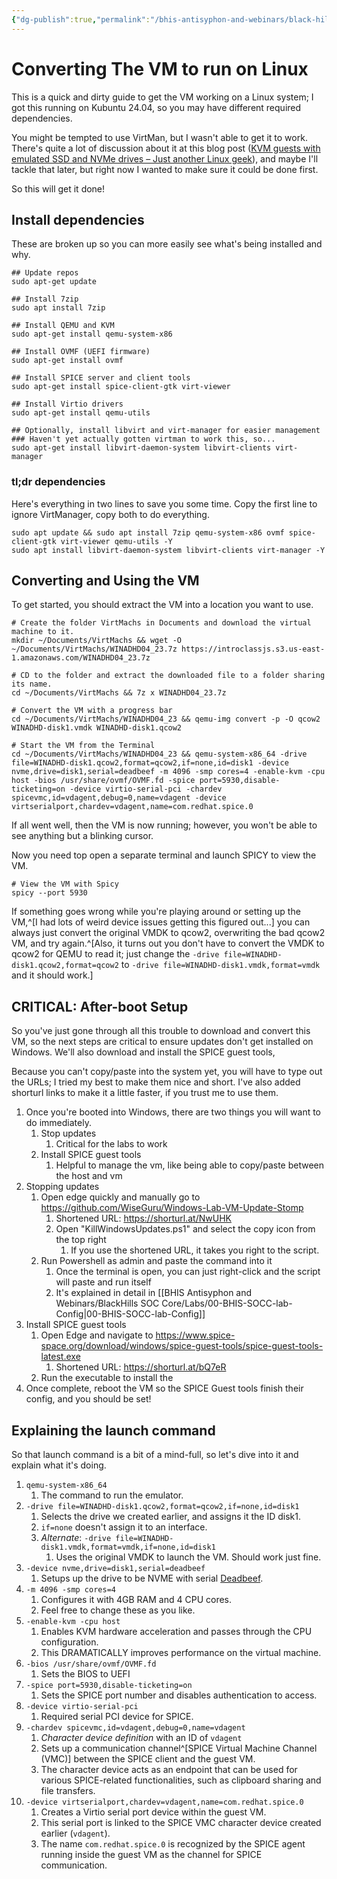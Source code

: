 ```yaml
---
{"dg-publish":true,"permalink":"/bhis-antisyphon-and-webinars/black-hills-soc-core/labs/01-bhis-socc-lab-linux-host-config/"}
---
```


# Converting The VM to run on Linux
This is a quick and dirty guide to get the VM working on a Linux system; I got this running on Kubuntu 24.04, so you may have different required dependencies.

You might be tempted to use VirtMan, but I wasn't able to get it to work. There's quite a lot of discussion about it at this blog post ([KVM guests with emulated SSD and NVMe drives – Just another Linux geek](https://blog.christophersmart.com/2019/12/18/kvm-guests-with-emulated-ssd-and-nvme-drives/)), and maybe I'll tackle that later, but right now I wanted to make sure it could be done first.

So this will  get it done!
## Install dependencies
These are broken up so you can more easily see what's being installed and why.
```shell
## Update repos
sudo apt-get update

## Install 7zip
sudo apt install 7zip

## Install QEMU and KVM
sudo apt-get install qemu-system-x86

## Install OVMF (UEFI firmware)
sudo apt-get install ovmf

## Install SPICE server and client tools
sudo apt-get install spice-client-gtk virt-viewer

## Install Virtio drivers
sudo apt-get install qemu-utils

## Optionally, install libvirt and virt-manager for easier management
### Haven't yet actually gotten virtman to work this, so...
sudo apt-get install libvirt-daemon-system libvirt-clients virt-manager
```

### tl;dr dependencies
Here's everything in two lines to save you some time. Copy the first line to ignore VirtManager, copy both to do everything.

```Shell
sudo apt update && sudo apt install 7zip qemu-system-x86 ovmf spice-client-gtk virt-viewer qemu-utils -Y
sudo apt install libvirt-daemon-system libvirt-clients virt-manager -Y
```

## Converting and Using the VM
To get started, you should extract the VM into a location you want to use. 

```shell
# Create the folder VirtMachs in Documents and download the virtual machine to it.
mkdir ~/Documents/VirtMachs && wget -O ~/Documents/VirtMachs/WINADHD04_23.7z https://introclassjs.s3.us-east-1.amazonaws.com/WINADHD04_23.7z

# CD to the folder and extract the downloaded file to a folder sharing its name.
cd ~/Documents/VirtMachs && 7z x WINADHD04_23.7z

# Convert the VM with a progress bar
cd ~/Documents/VirtMachs/WINADHD04_23 && qemu-img convert -p -O qcow2 WINADHD-disk1.vmdk WINADHD-disk1.qcow2

# Start the VM from the Terminal
cd ~/Documents/VirtMachs/WINADHD04_23 && qemu-system-x86_64 -drive file=WINADHD-disk1.qcow2,format=qcow2,if=none,id=disk1 -device nvme,drive=disk1,serial=deadbeef -m 4096 -smp cores=4 -enable-kvm -cpu host -bios /usr/share/ovmf/OVMF.fd -spice port=5930,disable-ticketing=on -device virtio-serial-pci -chardev spicevmc,id=vdagent,debug=0,name=vdagent -device virtserialport,chardev=vdagent,name=com.redhat.spice.0
```
If all went well, then the VM is now running; however, you won't be able to see anything but a blinking cursor.

Now you need top open a separate terminal and launch SPICY to view the VM.
```shell
# View the VM with Spicy
spicy --port 5930
```

If something goes wrong while you're playing around or setting up the VM,^[I had lots of weird device issues getting this figured out...] you can always just convert the original VMDK to qcow2, overwriting the bad qcow2 VM, and try again.^[Also, it turns out you don't have to convert the VMDK to qcow2 for QEMU to read it; just change the `-drive file=WINADHD-disk1.qcow2,format=qcow2` to `-drive file=WINADHD-disk1.vmdk,format=vmdk` and it should work.]

## CRITICAL: After-boot Setup
So you've just gone through all this trouble to download and convert this VM, so the next steps are critical to ensure updates don't get installed on Windows. We'll also download and install the SPICE guest tools, 

Because you can't copy/paste into the system yet, you will have to type out the URLs; I tried my best to make them nice and short. I've also added shorturl links to make it a little faster, if you trust me to use them.

1. Once you're booted into Windows, there are two things you will want to do immediately.
	1. Stop updates
		1. Critical for the labs to work
	2. Install SPICE guest tools
		1. Helpful to manage the vm, like being able to copy/paste between the host and vm
2. Stopping updates
	1. Open edge quickly and manually go to https://github.com/WiseGuru/Windows-Lab-VM-Update-Stomp
		1. Shortened URL: https://shorturl.at/NwUHK
		2. Open "KillWindowsUpdates.ps1" and select the copy icon from the top right
			1. If you use the shortened URL, it takes you right to the script.
	2. Run Powershell as admin and paste the command into it
		1. Once the terminal is open, you can just right-click and the script will paste and run itself
		2. It's explained in detail in [[BHIS Antisyphon and Webinars/BlackHills SOC Core/Labs/00-BHIS-SOCC-lab-Config\|00-BHIS-SOCC-lab-Config]]
3. Install SPICE guest tools
	1. Open Edge and navigate to https://www.spice-space.org/download/windows/spice-guest-tools/spice-guest-tools-latest.exe
		1. Shortened URL: https://shorturl.at/bQ7eR
	2. Run the executable to install the 
4. Once complete, reboot the VM so the SPICE Guest tools finish their config, and you should be set!

## Explaining the launch command
So that launch command is a bit of a mind-full, so let's dive into it and explain what it's doing.

1. `qemu-system-x86_64`
	1. The command to run the emulator.
2. `-drive file=WINADHD-disk1.qcow2,format=qcow2,if=none,id=disk1`
	1. Selects the drive we created earlier, and assigns it the ID disk1.
	2. `if=none` doesn't assign it to an interface.
	3. *Alternate*: `-drive file=WINADHD-disk1.vmdk,format=vmdk,if=none,id=disk1`
		1. Uses the original VMDK to launch the VM. Should work just fine.
3. `-device nvme,drive=disk1,serial=deadbeef`
	1. Setups up the drive to be NVME with serial [Deadbeef](https://en.wikipedia.org/wiki/Deadbeef).
4. `-m 4096 -smp cores=4`
	1. Configures it with 4GB RAM and 4 CPU cores.
	2. Feel free to change these as you like.
5. `-enable-kvm -cpu host`
	1. Enables KVM hardware acceleration and passes through the CPU configuration.
	2. This DRAMATICALLY improves performance on the virtual machine.
6. `-bios /usr/share/ovmf/OVMF.fd`
	1. Sets the BIOS to UEFI
7. `-spice port=5930,disable-ticketing=on`
	1. Sets the SPICE port number and disables authentication to access.
8. `-device virtio-serial-pci`
	1. Required serial PCI device for SPICE.
9. `-chardev spicevmc,id=vdagent,debug=0,name=vdagent`
	1. *Character device definition* with an ID of `vdagent`
	2. Sets up a communication channel^[SPICE Virtual Machine Channel (VMC)] between the SPICE client and the guest VM.
	3. The character device acts as an endpoint that can be used for various SPICE-related functionalities, such as clipboard sharing and file transfers.
10. `-device virtserialport,chardev=vdagent,name=com.redhat.spice.0`
	1. Creates a Virtio serial port device within the guest VM.
	2. This serial port is linked to the SPICE VMC character device created earlier (`vdagent`). 
	3. The name `com.redhat.spice.0` is recognized by the SPICE agent running inside the guest VM as the channel for SPICE communication.